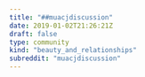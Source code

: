 ```yaml
---
title: "##muacjdiscussion"
date: 2019-01-02T21:26:21Z
draft: false
type: community
kind: "beauty_and_relationships"
subreddit: "muacjdiscussion"
---
```

